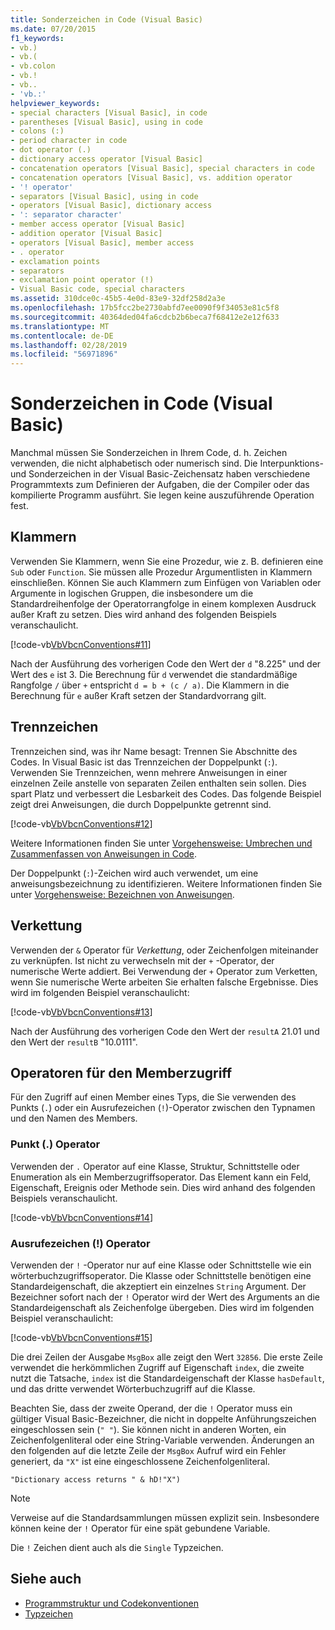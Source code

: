 ```yaml
---
title: Sonderzeichen in Code (Visual Basic)
ms.date: 07/20/2015
f1_keywords:
- vb.)
- vb.(
- vb.colon
- vb.!
- vb..
- 'vb.:'
helpviewer_keywords:
- special characters [Visual Basic], in code
- parentheses [Visual Basic], using in code
- colons (:)
- period character in code
- dot operator (.)
- dictionary access operator [Visual Basic]
- concatenation operators [Visual Basic], special characters in code
- concatenation operators [Visual Basic], vs. addition operator
- '! operator'
- separators [Visual Basic], using in code
- operators [Visual Basic], dictionary access
- ': separator character'
- member access operator [Visual Basic]
- addition operator [Visual Basic]
- operators [Visual Basic], member access
- . operator
- exclamation points
- separators
- exclamation point operator (!)
- Visual Basic code, special characters
ms.assetid: 310dce0c-45b5-4e0d-83e9-32df258d2a3e
ms.openlocfilehash: 17b5fcc2be2730abfd7ee0090f9f34053e81c5f8
ms.sourcegitcommit: 40364ded04fa6cdcb2b6beca7f68412e2e12f633
ms.translationtype: MT
ms.contentlocale: de-DE
ms.lasthandoff: 02/28/2019
ms.locfileid: "56971896"
---
```

# <a name="special-characters-in-code-visual-basic"></a>Sonderzeichen in Code (Visual Basic)
Manchmal müssen Sie Sonderzeichen in Ihrem Code, d. h. Zeichen verwenden, die nicht alphabetisch oder numerisch sind. Die Interpunktions- und Sonderzeichen in der Visual Basic-Zeichensatz haben verschiedene Programmtexts zum Definieren der Aufgaben, die der Compiler oder das kompilierte Programm ausführt. Sie legen keine auszuführende Operation fest.  
  
## <a name="parentheses"></a>Klammern  
 Verwenden Sie Klammern, wenn Sie eine Prozedur, wie z. B. definieren eine `Sub` oder `Function`. Sie müssen alle Prozedur Argumentlisten in Klammern einschließen. Können Sie auch Klammern zum Einfügen von Variablen oder Argumente in logischen Gruppen, die insbesondere um die Standardreihenfolge der Operatorrangfolge in einem komplexen Ausdruck außer Kraft zu setzen. Dies wird anhand des folgenden Beispiels veranschaulicht.  
  
 [!code-vb[VbVbcnConventions#11](~/samples/snippets/visualbasic/VS_Snippets_VBCSharp/VbVbcnConventions/VB/Class1.vb#11)]  
  
 Nach der Ausführung des vorherigen Code den Wert der `d` "8.225" und der Wert des `e` ist 3. Die Berechnung für `d` verwendet die standardmäßige Rangfolge `/` über `+` entspricht `d = b + (c / a)`. Die Klammern in die Berechnung für `e` außer Kraft setzen der Standardvorrang gilt.  
  
## <a name="separators"></a>Trennzeichen  
 Trennzeichen sind, was ihr Name besagt: Trennen Sie Abschnitte des Codes. In Visual Basic ist das Trennzeichen der Doppelpunkt (`:`). Verwenden Sie Trennzeichen, wenn mehrere Anweisungen in einer einzelnen Zeile anstelle von separaten Zeilen enthalten sein sollen. Dies spart Platz und verbessert die Lesbarkeit des Codes. Das folgende Beispiel zeigt drei Anweisungen, die durch Doppelpunkte getrennt sind.  
  
 [!code-vb[VbVbcnConventions#12](~/samples/snippets/visualbasic/VS_Snippets_VBCSharp/VbVbcnConventions/VB/Class1.vb#12)]  
  
 Weitere Informationen finden Sie unter [Vorgehensweise: Umbrechen und Zusammenfassen von Anweisungen in Code](../../../visual-basic/programming-guide/program-structure/how-to-break-and-combine-statements-in-code.md).  
  
 Der Doppelpunkt (`:`)-Zeichen wird auch verwendet, um eine anweisungsbezeichnung zu identifizieren. Weitere Informationen finden Sie unter [Vorgehensweise: Bezeichnen von Anweisungen](../../../visual-basic/programming-guide/program-structure/how-to-label-statements.md).  
  
## <a name="concatenation"></a>Verkettung  
 Verwenden der `&` Operator für *Verkettung*, oder Zeichenfolgen miteinander zu verknüpfen. Ist nicht zu verwechseln mit der `+` -Operator, der numerische Werte addiert. Bei Verwendung der `+` Operator zum Verketten, wenn Sie numerische Werte arbeiten Sie erhalten falsche Ergebnisse. Dies wird im folgenden Beispiel veranschaulicht:  
  
 [!code-vb[VbVbcnConventions#13](~/samples/snippets/visualbasic/VS_Snippets_VBCSharp/VbVbcnConventions/VB/Class1.vb#13)]  
  
 Nach der Ausführung des vorherigen Code den Wert der `resultA` 21.01 und den Wert der `resultB` "10.0111".  
  
## <a name="member-access-operators"></a>Operatoren für den Memberzugriff  
 Für den Zugriff auf einen Member eines Typs, die Sie verwenden des Punkts (`.`) oder ein Ausrufezeichen (`!`)-Operator zwischen den Typnamen und den Namen des Members.  
  
### <a name="dot--operator"></a>Punkt (.) Operator  
 Verwenden der `.` Operator auf eine Klasse, Struktur, Schnittstelle oder Enumeration als ein Memberzugriffsoperator. Das Element kann ein Feld, Eigenschaft, Ereignis oder Methode sein. Dies wird anhand des folgenden Beispiels veranschaulicht.  
  
 [!code-vb[VbVbcnConventions#14](~/samples/snippets/visualbasic/VS_Snippets_VBCSharp/VbVbcnConventions/VB/Class1.vb#14)]  
  
### <a name="exclamation-point--operator"></a>Ausrufezeichen (!) Operator  
 Verwenden der `!` -Operator nur auf eine Klasse oder Schnittstelle wie ein wörterbuchzugriffsoperator. Die Klasse oder Schnittstelle benötigen eine Standardeigenschaft, die akzeptiert ein einzelnes `String` Argument. Der Bezeichner sofort nach der `!` Operator wird der Wert des Arguments an die Standardeigenschaft als Zeichenfolge übergeben. Dies wird im folgenden Beispiel veranschaulicht:  
  
 [!code-vb[VbVbcnConventions#15](~/samples/snippets/visualbasic/VS_Snippets_VBCSharp/VbVbcnConventions/VB/Class1.vb#15)]  
  
 Die drei Zeilen der Ausgabe `MsgBox` alle zeigt den Wert `32856`. Die erste Zeile verwendet die herkömmlichen Zugriff auf Eigenschaft `index`, die zweite nutzt die Tatsache, `index` ist die Standardeigenschaft der Klasse `hasDefault`, und das dritte verwendet Wörterbuchzugriff auf die Klasse.  
  
 Beachten Sie, dass der zweite Operand, der die `!` Operator muss ein gültiger Visual Basic-Bezeichner, die nicht in doppelte Anführungszeichen eingeschlossen sein (`" "`). Sie können nicht in anderen Worten, ein Zeichenfolgenliteral oder eine String-Variable verwenden. Änderungen an den folgenden auf die letzte Zeile der `MsgBox` Aufruf wird ein Fehler generiert, da `"X"` ist eine eingeschlossene Zeichenfolgenliteral.  
  
 `"Dictionary access returns " & hD!"X")`  
  
> [!NOTE]
>  Verweise auf die Standardsammlungen müssen explizit sein. Insbesondere können keine der `!` Operator für eine spät gebundene Variable.  
  
 Die `!` Zeichen dient auch als die `Single` Typzeichen.  
  
## <a name="see-also"></a>Siehe auch
- [Programmstruktur und Codekonventionen](../../../visual-basic/programming-guide/program-structure/program-structure-and-code-conventions.md)
- [Typzeichen](../../../visual-basic/programming-guide/language-features/data-types/type-characters.md)
